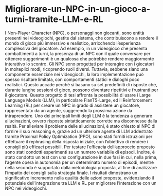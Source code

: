 # Migliorare-un-NPC-in-un-gioco-a-turni-tramite-LLM-e-RL
I Non-Player Character (NPC), o personaggi non giocanti, sono entità presenti nei videogiochi, gestite dal sistema, che contribuiscono a rendere il mondo di gioco più immersivo e realistico, arricchendo l’esperienza complessiva del giocatore. Ad esempio, in un videogioco che presenta combattimenti a turni, la presenza di un NPC con il quale conversare per ottenere suggerimenti è un qualcosa che potrebbe rendere maggiormente interattivo lo scontro. Gli NPC sono progettati per interagire con i giocatori in molteplici modi, ricoprendo ruoli diversi. Tuttavia, sebbene siano una componente essenziale nei videogiochi, la loro implementazione può spesso risultare limitata, con comportamenti statici e dialoghi poco realistici. Questo accade perché si basano su set predefiniti di risposte che, durante lunghe sessioni di gioco, possono diventare ripetitivi e frustranti per il giocatore.
Questo progetto di tesi affronta la possibilità di usare i Large Language Models (LLM), in particolare FlanT5-Large, ed il Reinforcement Learning (RL) per creare un NPC in grado di assistere un giocatore, rappresentato da un agente, suggerendo la prossima azione da intraprendere. Uno dei principali limiti degli LLM è la tendenza a generare allucinazioni, ovvero risposte sintatticamente corrette ma disconnesse dalla realtà. Per alleviare il problema delle allucinazioni, è stato chiesto al NPC di fornire il suo reasoning e, grazie ad un ulteriore agente di LLM addestrato tramite Proximal Policy Optimization (PPO), sono stati forniti istruzioni per effettuare il rephrasing della risposta iniziale, con l’obiettivo di rendere i consigli più efficaci possibili. Per testare l’efficacia dell’approccio proposto sono stati condotti esperimenti su un numero variabile di episodi. Inoltre, è stato condotto un test con una configurazione in due fasi in cui, nella prima, l’agente opera in autonomia per un determinato numero di episodi, mentre nella seconda è supportato dalla metodologia proposta, al fine di analizzare l’impatto dei consigli sulla strategia finale. I risultati dimostrano un significativo incremento nella qualità delle azioni proposte, evidenziando il potenziale dell’integrazione tra LLM e RL per migliorare l’interazione con un NPC nei videogiochi.
